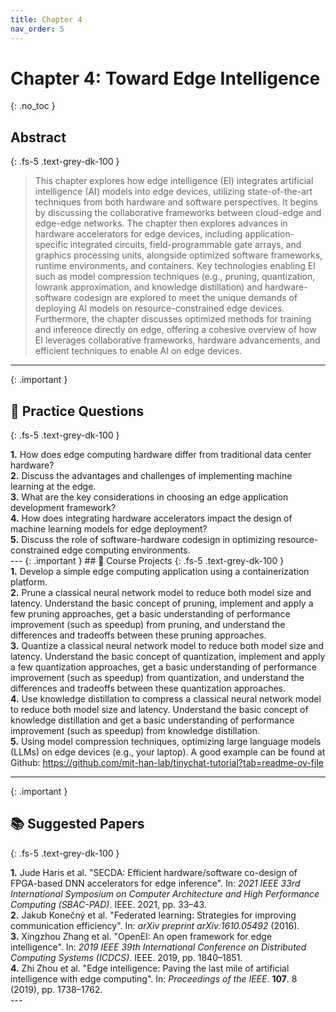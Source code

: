 ```yaml
---
title: Chapter 4
nav_order: 5
---
```


# Chapter 4: Toward Edge Intelligence
{: .no_toc }

## Abstract
{: .fs-5 .text-grey-dk-100 }

> This chapter explores how edge intelligence (EI) integrates artificial intelligence (AI) models into edge devices, utilizing state-of-the-art techniques from both hardware and software perspectives. It begins by discussing the collaborative frameworks between cloud-edge and edge-edge networks. The chapter then explores advances in hardware accelerators for edge devices, including application-specific integrated circuits, field-programmable gate arrays, and graphics processing units, alongside optimized software frameworks, runtime environments, and containers. Key technologies enabling EI such as model compression techniques (e.g., pruning, quantization, lowrank approximation, and knowledge distillation) and hardware-software codesign are explored to meet the unique demands of deploying AI models on resource-constrained edge devices. Furthermore, the chapter discusses optimized methods for training and inference directly on edge, offering a cohesive overview of how EI leverages collaborative frameworks, hardware advancements, and efficient techniques to enable AI on edge devices.

---
{: .important }
## 📝 Practice Questions
{: .fs-5 .text-grey-dk-100 }

<div class="practice-question">

<div class="question">
<b>1.</b> How does edge computing hardware differ from traditional data center hardware?
</div>

<div class="question">
<b>2.</b> Discuss the advantages and challenges of implementing machine learning at the edge.
</div>

<div class="question">
<b>3.</b> What are the key considerations in choosing an edge application development framework?
</div>

<div class="question">
<b>4.</b> How does integrating hardware accelerators impact the design of machine learning
models for edge deployment?
</div>

<div class="question">
<b>5.</b> Discuss the role of software-hardware codesign in optimizing resource-constrained edge
computing environments.
</div>

</div>
---
{: .important }
## 📘 Course Projects
{: .fs-5 .text-grey-dk-100 }

<div class="course-project">

<div class="project">
<b>1.</b> Develop a simple edge computing application using a containerization platform.
</div>

<div class="project">
<b>2.</b> Prune a classical neural network model to reduce both model size and latency. Understand
the basic concept of pruning, implement and apply a few pruning approaches, get a basic
understanding of performance improvement (such as speedup) from pruning, and
understand the differences and tradeoffs between these pruning approaches.
</div>

<div class="project">
<b>3.</b> Quantize a classical neural network model to reduce both model size and latency.
Understand the basic concept of quantization, implement and apply a few quantization
approaches, get a basic understanding of performance improvement (such as speedup)
from quantization, and understand the differences and tradeoffs between these
quantization approaches.
</div>

<div class="project">
<b>4.</b> Use knowledge distillation to compress a classical neural network model to reduce both
model size and latency. Understand the basic concept of knowledge distillation and get a
basic understanding of performance improvement (such as speedup) from knowledge
distillation.
</div>

<div class="project">
<b>5.</b> Using model compression techniques, optimizing large language models (LLMs) on edge
devices (e.g., your laptop). A good example can be found at Github:  <a href="https://github.com/mit-han-lab/tinychat-tutorial?tab=readme-ov-file" target="_blank">https://github.com/mit-han-lab/tinychat-tutorial?tab=readme-ov-file</a>
</div>
</div>

---
{: .important }
## 📚 Suggested Papers
{: .fs-5 .text-grey-dk-100 }

<div class="practice-question">

<div class="question">
<b>1.</b> Jude Haris et al. "SECDA: Efficient hardware/software co-design of FPGA-based DNN
accelerators for edge inference". In: <i>2021 IEEE 33rd International Symposium on Computer
Architecture and High Performance Computing (SBAC-PAD)</i>. IEEE. 2021, pp. 33–43.
</div>

<div class="question">
<b>2.</b> Jakub Konečný et al. "Federated learning: Strategies for improving communication efficiency". In: <i>arXiv preprint arXiv:1610.05492</i> (2016).
</div>

<div class="question">
<b>3.</b> Xingzhou Zhang et al. "OpenEI: An open framework for edge intelligence". In: <i>2019 IEEE
39th International Conference on Distributed Computing Systems (ICDCS)</i>.  IEEE. 2019, pp. 1840–1851.
</div>

<div class="question">
<b>4.</b> Zhi Zhou et al. "Edge intelligence: Paving the last mile of artificial intelligence with edge
computing". In: <i>Proceedings of the IEEE</i>. <b>107</b>. 8 (2019), pp. 1738–1762.
</div>

</div>
---